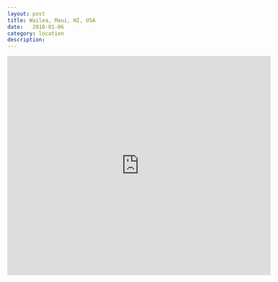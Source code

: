 ```yaml
---
layout: post
title: Wailea, Maui, HI, USA
date:   2018-01-06
category: location
description: 
---
```


<div class="mapouter"><div class="gmap_canvas"><iframe width="600" height="500" id="gmap_canvas" src="https://maps.google.com/maps?q=Wailea%2C%20Maui%2C%20HI%2C%20USA&t=&z=13&ie=UTF8&iwloc=&output=embed" frameborder="0" scrolling="no" marginheight="0" marginwidth="0">